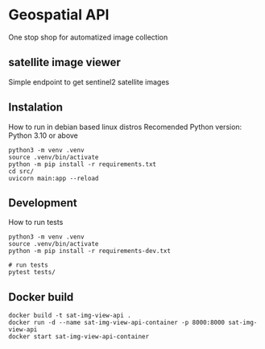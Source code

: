 
# Geospatial API

One stop shop for automatized image collection


## satellite image viewer
Simple endpoint to get sentinel2 satellite images

## Instalation
How to run in debian based linux distros
Recomended Python version: Python 3.10 or above

```
python3 -m venv .venv
source .venv/bin/activate
python -m pip install -r requirements.txt
cd src/
uvicorn main:app --reload
```

## Development
How to run tests
```
python3 -m venv .venv
source .venv/bin/activate
python -m pip install -r requirements-dev.txt

# run tests
pytest tests/
```

## Docker build

```
docker build -t sat-img-view-api .
docker run -d --name sat-img-view-api-container -p 8000:8000 sat-img-view-api
docker start sat-img-view-api-container
```